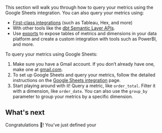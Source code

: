 This section will walk you through how to query your metrics using the Google Sheets integration. You can also query your metrics using:
- [First-class integrations](/docs/use-dbt-semantic-layer/avail-sl-integrations) (such as Tableau, Hex, and more) 
- Wth other tools like the [dbt Semantic Layer APIs](/docs/dbt-cloud-apis/sl-api-overview).
- Use [exports](/docs/use-dbt-semantic-layer/exports) to expose tables of metrics and dimensions in your data platform and create a custom integration with tools such as PowerBI, and more.

To query your metrics using Google Sheets:
1. Make sure you have a Gmail account. If you don’t already have one, make one at [gmail.com](http://gmail.com/).
2. To set up Google Sheets and query your metrics, follow the detailed instructions on the [Google Sheets integration](/docs/use-dbt-semantic-layer/gsheets) page.
3. Start playing around with it! Query a metric, like `order_total`. Filter it with a dimension, like `order_date`. You can also use the `group_by` parameter to group your metrics by a specific dimension.
  
## What's next

Congratulations 🎉! You've just defined your 
